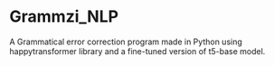# Grammzi_NLP
A Grammatical error correction program made in Python using happytransformer library and a fine-tuned version of t5-base model.
